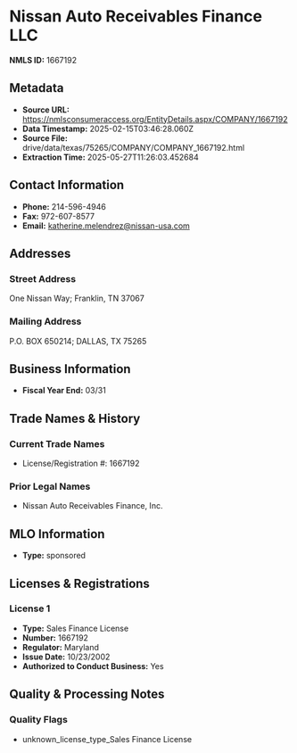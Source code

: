 # Nissan Auto Receivables Finance LLC

**NMLS ID:** 1667192

## Metadata
- **Source URL:** https://nmlsconsumeraccess.org/EntityDetails.aspx/COMPANY/1667192
- **Data Timestamp:** 2025-02-15T03:46:28.060Z
- **Source File:** drive/data/texas/75265/COMPANY/COMPANY_1667192.html
- **Extraction Time:** 2025-05-27T11:26:03.452684

## Contact Information
- **Phone:** 214-596-4946
- **Fax:** 972-607-8577
- **Email:** katherine.melendrez@nissan-usa.com

## Addresses
### Street Address
One Nissan Way; Franklin, TN 37067

### Mailing Address
P.O. BOX 650214; DALLAS, TX 75265

## Business Information
- **Fiscal Year End:** 03/31

## Trade Names & History
### Current Trade Names
- License/Registration #: 1667192

### Prior Legal Names
- Nissan Auto Receivables Finance, Inc.

## MLO Information
- **Type:** sponsored

## Licenses & Registrations

### License 1
- **Type:** Sales Finance License
- **Number:** 1667192
- **Regulator:** Maryland
- **Issue Date:** 10/23/2002
- **Authorized to Conduct Business:** Yes

## Quality & Processing Notes
### Quality Flags
- unknown_license_type_Sales Finance License
